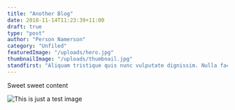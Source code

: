 ```yaml
---
title: "Another Blog"
date: 2018-11-14T11:23:39+11:00
draft: true
type: "post"
author: "Person Namerson"
category: "Unfiled"
featuredImage: "/uploads/hero.jpg"
thumbnailImage: "/uploads/thumbnail.jpg"
standfirst: "Aliquam tristique quis nunc vulputate dignissim. Nulla facilisi. Suspendisse ornare, augue at faucibus feugiat, tortor diam finibus diam, vitae maximus arcu turpis quis ligula. Donec in nulla non velit porta consectetur. Cras pharetra vestibulum ullamcorper."
---
```


Sweet sweet content

![This is just a test image](/uploads/hero.jpg)